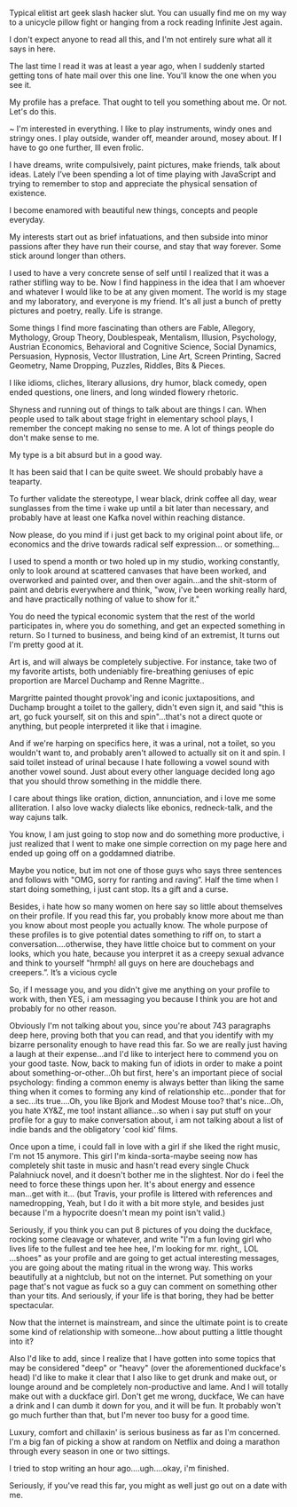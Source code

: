 Typical elitist art geek slash hacker slut.
You can usually find me on my way to a unicycle pillow fight or hanging from a rock reading Infinite Jest again.

I don't expect anyone to read all this, and I'm not entirely sure what all it says in here.

The last time I read it was at least a year ago, when I suddenly started getting tons of hate mail over this one line. You'll know the one when you see it.

My profile has a preface. That ought to tell you something about me. Or not. Let's do this.

~
I'm interested in everything. I like to play instruments, windy ones and stringy ones. I play outside, wander off, meander around, mosey about. If I have to go one further, Ill even frolic.

I have dreams, write compulsively, paint pictures, make friends, talk about ideas. Lately I’ve been spending a lot of time playing with JavaScript and trying to remember to stop and appreciate the physical sensation of existence.

I become enamored with beautiful new things, concepts and people everyday.

My interests start out as brief infatuations, and then subside into minor passions after they have run their course, and stay that way forever. Some stick around longer than others.

I used to have a very concrete sense of self until I realized that it was a rather stifling way to be. Now I find happiness in the idea that I am whoever and whatever I would like to be at any given moment. The world is my stage and my laboratory, and everyone is my friend. It's all just a bunch of pretty pictures and poetry, really. Life is strange.

Some things I find more fascinating than others are Fable, Allegory, Mythology, Group Theory, Doublespeak, Mentalism, Illusion, Psychology, Austrian Economics, Behavioral and Cognitive Science, Social Dynamics, Persuasion, Hypnosis, Vector Illustration, Line Art, Screen Printing, Sacred Geometry, Name Dropping, Puzzles, Riddles, Bits & Pieces.

I like idioms, cliches, literary allusions, dry humor, black comedy, open ended questions, one liners, and long winded flowery rhetoric.

Shyness and running out of things to talk about are things I can. When people used to talk about stage fright in elementary school plays, I remember the concept making no sense to me. A lot of things people do don't make sense to me.

My type is a bit absurd but in a good way.

It has been said that I can be quite sweet.
We should probably have a teaparty.

To further validate the stereotype, I wear black, drink coffee all day, wear sunglasses from the time i wake up until a bit later than necessary, and probably have at least one Kafka novel within reaching distance.

Now please, do you mind if i just get back to my original point about life, or economics and the drive towards radical self expression... or something...

I used to spend a month or two holed up in my studio, working constantly, only to look around at scattered canvases that have been worked, and overworked and painted over, and then over again...and the shit-storm of paint and debris everywhere and think, "wow, i've been working really hard, and have practically nothing of value to show for it."

You do need the typical economic system that the rest of the world participates in, where you do something, and get an expected something in return. So I turned to business, and being kind of an extremist, It turns out I'm pretty good at it.

Art is, and will always be completely subjective. For instance, take two of my favorite artists, both undeniably fire-breathing geniuses of epic proportion are Marcel Duchamp and Renne Magritte..

Margritte painted thought provok'ing and iconic juxtapositions, and Duchamp brought a toilet to the gallery, didn't even sign it, and said "this is art, go fuck yourself, sit on this and spin"...that's not a direct quote or anything, but people interpreted it like that i imagine.

And if we're harping on specifics here, it was a urinal, not a toilet, so you wouldn't want to, and probably aren't allowed to actually sit on it and spin. I said toilet instead of urinal because I hate following a vowel sound with another vowel sound. Just about every other language decided long ago that you should throw something in the middle there.

I care about things like oration, diction, annunciation, and i love me some alliteration. I also love wacky dialects like ebonics, redneck-talk, and the way cajuns talk.

You know, I am just going to stop now and do something more productive, i just realized that I went to make one simple correction on my page here and ended up going off on a goddamned diatribe.

Maybe you notice, but im not one of those guys who says three sentences and follows with "OMG, sorry for ranting and raving”.
Half the time when I start doing something, i just cant stop. Its a gift and a curse.

Besides, i hate how so many women on here say so little about themselves on their profile. If you read this far, you probably know more about me than you know about most people you actually know. The whole purpose of these profiles is to give potential dates something to riff on, to start a conversation....otherwise, they have little choice but to comment on your looks, which you hate, because you interpret it as a creepy sexual advance and think to yourself "hrmph! all guys on here are douchebags and creepers.”. It’s a vicious cycle

So, if I message you, and you didn't give me anything on your profile to work with, then YES, i am messaging you because I think you are hot and probably for no other reason.

Obviously I'm not talking about you, since you're about 743 paragraphs deep here, proving both that you can read, and that you identify with my bizarre personality enough to have read this far. So we are really just having a laugh at their expense...and I'd like to interject here to commend you on your good taste. Now, back to making fun of idiots in order to make a point about something-or-other...Oh but first, here's an important piece of social psychology: finding a common enemy is always better than liking the same thing when it comes to forming any kind of relationship etc...ponder that for a sec...its true....Oh, you like Bjork and Modest Mouse too? that's nice...Oh, you hate XY&Z, me too! instant alliance...so when i say put stuff on your profile for a guy to make conversation about, i am not talking about a list of indie bands and the obligatory 'cool kid' films.

Once upon a time, i could fall in love with a girl if she liked the right music, I'm not 15 anymore. This girl I'm kinda-sorta-maybe seeing now has completely shit taste in music and hasn't read every single Chuck Palahniuck novel, and it doesn't bother me in the slightest. Nor do i feel the need to force these things upon her. It's about energy and essence man...get with it...
(but Travis, your profile is littered with references and namedropping, Yeah, but I do it with a bit more style, and besides just because I'm a hypocrite doesn't mean my point isn't valid.)

Seriously, if you think you can put 8 pictures of you doing the duckface, rocking some cleavage or whatever, and write "I'm a fun loving girl who lives life to the fullest and tee hee hee, I'm looking for mr. right,, LOL ...shoes" as your profile and are going to get actual interesting messages, you are going about the mating ritual in the wrong way. This works beautifully at a nightclub, but not on the internet. Put something on your page that's not vague as fuck so a guy can comment on something other than your tits. And seriously, if your life is that boring, they had be better spectacular.

Now that the internet is mainstream, and since the ultimate point is to create some kind of relationship with someone...how about putting a little thought into it?

Also I'd like to add, since I realize that I have gotten into some topics that may be considered "deep" or "heavy" (over the aforementioned duckface's head) I'd like to make it clear that I also like to get drunk and make out, or lounge around and be completely non-productive and lame. And I will totally make out with a duckface girl. Don't get me wrong, duckface, We can have a drink and I can dumb it down for you, and it will be fun. It probably won't go much further than that, but I'm never too busy for a good time.

Luxury, comfort and chillaxin' is serious business as far as I'm concerned. I'm a big fan of picking a show at random on Netflix and doing a marathon through every season in one or two sittings.

I tried to stop writing an hour ago….ugh….okay, i'm finished.

Seriously, if you've read this far, you might as well just go out on a date with me.
